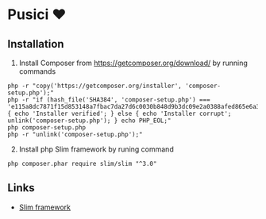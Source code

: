 # Pusici :heart:

## Installation
1. Install Composer from https://getcomposer.org/download/ by running commands

  ```
php -r "copy('https://getcomposer.org/installer', 'composer-setup.php');"
php -r "if (hash_file('SHA384', 'composer-setup.php') === 'e115a8dc7871f15d853148a7fbac7da27d6c0030b848d9b3dc09e2a0388afed865e6a3d6b3c0fad45c48e2b5fc1196ae') { echo 'Installer verified'; } else { echo 'Installer corrupt'; unlink('composer-setup.php'); } echo PHP_EOL;"
php composer-setup.php
php -r "unlink('composer-setup.php');"
  ```
2. Install php Slim framework by runing command

  ```
php composer.phar require slim/slim "^3.0"
  ```

## Links
- [Slim framework](http://www.slimframework.com/)
